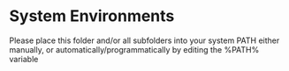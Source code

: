 # System Environments

Please place this folder and/or all subfolders into your system PATH
either manually,
or automatically/programmatically by editing the %PATH% variable


